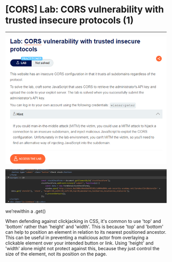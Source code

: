# [CORS] Lab: CORS vulnerability with trusted insecure protocols (1)

---

![Untitled](%5BCORS%5D%20Lab%20CORS%20vulnerability%20with%20trusted%20insecur%20f3163ee8d50b48d7b3be59cc52ee3b95/Untitled.png)

![Untitled](%5BCORS%5D%20Lab%20CORS%20vulnerability%20with%20trusted%20insecur%20f3163ee8d50b48d7b3be59cc52ee3b95/Untitled%201.png)

we’rewithin a .get()

When defending against clickjacking in CSS, it's common to use 'top' and 'bottom' rather than 'height' and 'width'. This is because 'top' and 'bottom' can help to position an element in relation to its nearest positioned ancestor. This can be useful in preventing a malicious actor from overlaying a clickable element over your intended button or link. Using 'height' and 'width' alone might not protect against this, because they just control the size of the element, not its position on the page.